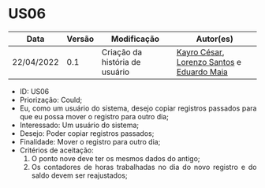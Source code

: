 # US06


|Data | Versão | Modificação | Autor(es)|
| -- | -- | -- | -- |
| 22/04/2022 | 0.1 | Criação da história de usuário | [Kayro César](https://github.com/kayrocesar), [Lorenzo Santos](https://github.com/kayrocesar) e [Eduardo Maia](https://github.com/eduardomr) |


<ul>
<li> ID: US06</li>
<li>Priorização: Could;</li>
<li align="justify"> Eu, como um usuário do sistema, desejo copiar registros passados para que eu possa mover o registro para outro dia;</li>
<li>Interessado: Um usuário do sistema;</li>
<li>Desejo: Poder copiar registros passados;</li>
<li>Finalidade: Mover o registro para outro dia;</li>
<li align="justify"> Critérios de aceitação:
    <ol>
        <li> O ponto nove deve ter os mesmos dados do antigo;</li>
        <li> Os contadores de horas trabalhadas no dia do novo registro e do saldo devem ser reajustados;</li>
    </ol>
</ul>